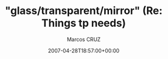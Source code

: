 ---
title: '"glass/transparent/mirror" (Re: Things tp needs)'
posts: 4
hash: 't734'
author: 'Marcos CRUZ'
date: 2007-04-28T18:57:00+00:00
sources:
  - http://forums.tokipona.org/viewtopic.php%3Ft=734.html
---